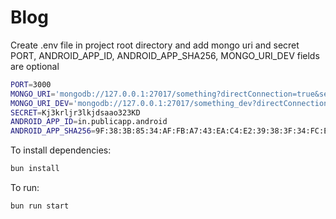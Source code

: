 # Blog

Create .env file in project root directory and add mongo uri and secret
PORT, ANDROID_APP_ID, ANDROID_APP_SHA256, MONGO_URI_DEV fields are optional

```bash
PORT=3000
MONGO_URI='mongodb://127.0.0.1:27017/something?directConnection=true&serverSelectionTimeoutMS=2000&appName=mongosh+2.2.10'
MONGO_URI_DEV='mongodb://127.0.0.1:27017/something_dev?directConnection=true&serverSelectionTimeoutMS=2000&appName=mongosh+2.2.10'
SECRET=Kj3krljr3lkjdsaao323KD
ANDROID_APP_ID=in.publicapp.android
ANDROID_APP_SHA256=9F:38:3B:85:34:AF:FB:A7:43:EA:C4:E2:39:38:3F:34:FC:E2:F7:A7:EA:DE:3C:02:B6:15:AB:8E:CB:8D:DB:C8
```

To install dependencies:

```bash
bun install
```

To run:

```bash
bun run start
```